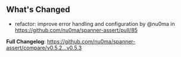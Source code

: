 ## What's Changed
* refactor: improve error handling and configuration by @nu0ma in https://github.com/nu0ma/spanner-assert/pull/85


**Full Changelog**: https://github.com/nu0ma/spanner-assert/compare/v0.5.2...v0.5.3
